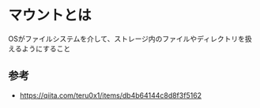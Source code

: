 # マウントとは
OSがファイルシステムを介して、ストレージ内のファイルやディレクトリを扱えるようにすること

## 参考
- https://qiita.com/teru0x1/items/db4b64144c8d8f3f5162
